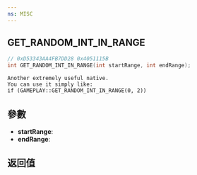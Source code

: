 ```yaml
---
ns: MISC
---
```

## GET_RANDOM_INT_IN_RANGE

```c
// 0xD53343AA4FB7DD28 0x4051115B
int GET_RANDOM_INT_IN_RANGE(int startRange, int endRange);
```

```
Another extremely useful native.  
You can use it simply like:  
if (GAMEPLAY::GET_RANDOM_INT_IN_RANGE(0, 2))  
```

## 參數
* **startRange**: 
* **endRange**: 

## 返回值
